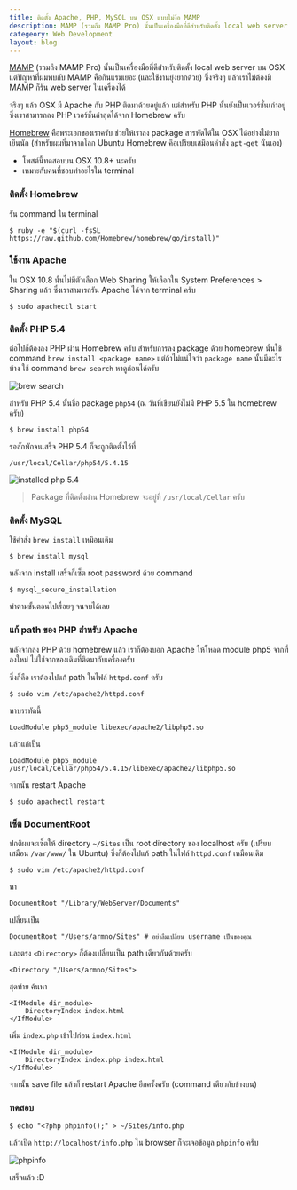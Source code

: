 ```yaml
---
title: ติดตั้ง Apache, PHP, MySQL บน OSX แบบไม่ง้อ MAMP
description: MAMP (รวมถึง MAMP Pro) นั้นเป็นเครื่องมือที่ดีสำหรับติดตั้ง local web server บน OSX แต่ปัญหาที่ผมพบกับ MAMP คือกินแรมเยอะมาก ซึ่งจริงๆ แล้วเราไม่ต้องมี MAMP ก็รัน web server ในเครื่องได้ Homebrew คือพระเอกของเราครับ
categeory: Web Development
layout: blog
---
```


[MAMP](http://www.mamp.info/en/index.html) (รวมถึง MAMP Pro) นั้นเป็นเครื่องมือที่ดีสำหรับติดตั้ง local web server บน OSX แต่ปัญหาที่ผมพบกับ MAMP คือกินแรมเยอะ (และใช้งานยุ่งยากด้วย) ซึ่งจริงๆ แล้วเราไม่ต้องมี MAMP ก็รัน web server ในเครื่องได้ 

จริงๆ แล้ว OSX มี Apache กับ PHP ติดมาด้วยอยู่แล้ว แต่สำหรับ PHP นั้นยังเป็นเวอร์ชั่นเก่าอยู่ ซึ่งเราสามารถลง PHP เวอร์ชั่นล่าสุดได้จาก Homebrew ครับ

[Homebrew](http://brew.sh) คือพระเอกของเราครับ ช่วยให้เราลง package สารพัดได้ใน OSX ได้อย่างไม่ยากเย็นนัก (สำหรับผมที่มาจากโลก Ubuntu Homebrew คือเปรียบเสมือนคำสั่ง `apt-get` นั่นเอง)

- โพสต์นี้ทดสอบบน OSX 10.8+ นะครับ
- เหมาะกับคนที่ชอบทำอะไรใน terminal 

### ติดตั้ง Homebrew

รัน command ใน terminal

<pre><code class="language-bash">$ ruby -e "$(curl -fsSL https://raw.github.com/Homebrew/homebrew/go/install)"</code></pre>

### ใช้งาน Apache

ใน OSX 10.8 นั้นไม่มีตัวเลือก Web Sharing ให้เลือกใน System Preferences > Sharing แล้ว ซึ่งเราสามารถรัน Apache ได้จาก terminal ครับ

<pre><code class="language-bash">$ sudo apachectl start</code></pre>

### ติดตั้ง PHP 5.4

ต่อไปก็ต้องลง PHP ผ่าน Homebrew ครับ สำหรับการลง package ด้วย homebrew นั้นใช้ command <code>brew install &lt;package name&gt;</code> แต่ถ้าไม่แน่ใจว่า <code>package name</code> นั้นมีอะไรบ้าง ใช้ command <code>brew search</code> หาดูก่อนได้ครับ

![brew search](http://farm8.staticflickr.com/7337/9160240552_c55243a996_o.png)

สำหรับ PHP 5.4 นั้นชื่อ package <code>php54</code> (ณ วันที่เขียนยังไม่มี PHP 5.5 ใน homebrew ครับ)

<pre><code class="language-bash">$ brew install php54</code></pre>

รอสักพักจนเสร็จ PHP 5.4 ก็จะถูกติดตั้งไว้ที่

<pre><code class="language-bash">/usr/local/Cellar/php54/5.4.15</code></pre>

![installed php 5.4](http://farm4.staticflickr.com/3708/9158088329_903636e415_z.jpg)

> Package ที่ติดตั้งผ่าน Homebrew จะอยู่ที่ <code>/usr/local/Cellar</code> ครับ

### ติดตั้ง MySQL

ใช้คำสั่ง <code>brew install</code> เหมือนเดิม

<pre><code class="language-bash">$ brew install mysql</code></pre>

หลังจาก install เสร็จก็เซ็ต root password ด้วย command

<pre><code class="language-bash">$ mysql_secure_installation</code></pre>

ทำตามขั้นตอนไปเรื่อยๆ จนจบได้เลย

### แก้ path ของ PHP สำหรับ Apache

หลังจากลง PHP ด้วย homebrew แล้ว เราก็ต้องบอก Apache ให้โหลด module php5 จากที่ลงใหม่ ไม่ใช่จากของเดิมที่ติดมากับเครื่องครับ

ซึ่งก็คือ เราต้องไปแก้ path ในไฟล์ <code>httpd.conf</code> ครับ

<pre><code class="language-bash">$ sudo vim /etc/apache2/httpd.conf</code></pre>

หาบรรทัดนี้

<pre><code class="language-bash">LoadModule php5_module libexec/apache2/libphp5.so</code></pre>

แล้วแก้เป็น

<pre><code class="language-bash">LoadModule php5_module /usr/local/Cellar/php54/5.4.15/libexec/apache2/libphp5.so</code></pre>

จากนั้น restart Apache

<pre><code class="language-bash">$ sudo apachectl restart</code></pre>

### เซ็ต DocumentRoot

ปกติผมจะเซ็ตให้ directory <code>~/Sites</code> เป็น root directory ของ localhost ครับ (เปรียบเสมือน <code>/var/www/</code> ใน Ubuntu) ซึ่งก็ต้องไปแก้ path ในไฟล์ <code>httpd.conf</code> เหมือนเดิม

<pre><code class="language-bash">$ sudo vim /etc/apache2/httpd.conf</code></pre>

หา

<pre><code class="language-bash">DocumentRoot "/Library/WebServer/Documents"</code></pre>

เปลี่ยนเป็น

<pre><code class="language-bash">DocumentRoot "/Users/armno/Sites" # อย่าลืมเปลี่ยน username เป็นของคุณ</code></pre>

และตรง <code>&lt;Directory&gt;</code> ก็ต้องเปลี่ยนเป็น path เดียวกันด้วยครับ

<pre><code class="language-bash">&lt;Directory "/Users/armno/Sites"&gt;</code></pre>

สุดท้าย ค้นหา

<pre><code class="language-bash">&lt;IfModule dir_module&gt;
    DirectoryIndex index.html
&lt;/IfModule&gt;</code></pre>

เพิ่ม <code>index.php</code> เข้าไปก่อน <code>index.html</code>

<pre><code class="language-bash">&lt;IfModule dir_module&gt;
    DirectoryIndex index.php index.html
&lt;/IfModule&gt;</code></pre>

จากนั้น save file แล้วก็ restart Apache อีกครั้งครับ (command เดียวกับข้างบน)

### ทดสอบ

<pre><code class="language-bash">$ echo "&lt;?php phpinfo();" > ~/Sites/info.php</code></pre>

แล้วเปิด <code>http://localhost/info.php</code> ใน browser ก็จะเจอข้อมูล <code>phpinfo</code> ครับ

![phpinfo](http://farm6.staticflickr.com/5513/9158338115_1a9c7169eb_o.png)

เสร็จแล้ว :D
